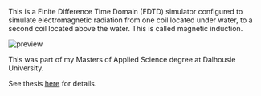 This is a Finite Difference Time Domain (FDTD) simulator configured to simulate electromagnetic radiation from one coil located under water, to a second coil located above the water. This is called magnetic induction.

![preview][result]

This was part of my Masters of Applied Science degree at Dalhousie University.

See thesis [here](https://dalspace.library.dal.ca//handle/10222/79705) for details.

[result]: https://github.com/markCwatson/FdtdSimulator/tree/main/gif/result.gif
